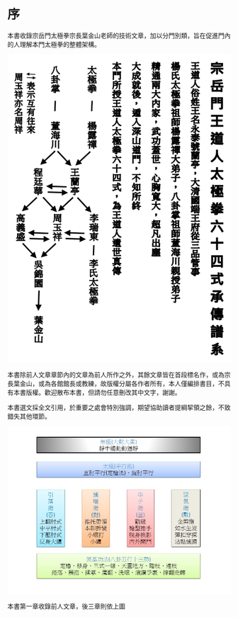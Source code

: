 序
=======

本書收錄宗岳門太極拳宗長葉金山老師的技術文章，加以分門別類，旨在促進門內的人理解本門太極拳的整體架構。

![宗岳門太極拳傳承譜系](clan.png)

本書除前人文章章節內的文章為前人所作之外，其餘文章皆在首段標名作，或為宗長葉金山，或為各館館長或教練，故版權分屬各作者所有，本人僅編排書目，不具有本書版權。歡迎散布本書，但請勿任意刪改其中文字，謝謝。

本書選文採全文引用，於重要之處會特別強調，期望協助讀者提綱挈領之餘，不致錯失其他環節。



![宗岳門太極拳架構（正氣道館）](slide1.jpg)

本書第一章收錄前人文章，後三章則依上圖